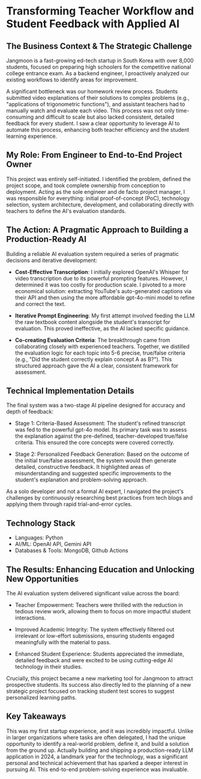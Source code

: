 # Transforming Teacher Workflow and Student Feedback with Applied AI

## The Business Context & The Strategic Challenge
Jangmoon is a fast-growing ed-tech startup in South Korea with over 8,000 students, focused on preparing high schoolers for the competitive national college entrance exam. As a backend engineer, I proactively analyzed our existing workflows to identify areas for improvement.

A significant bottleneck was our homework review process. Students submitted video explanations of their solutions to complex problems (e.g., "applications of trigonometric functions"), and assistant teachers had to manually watch and evaluate each video. This process was not only time-consuming and difficult to scale but also lacked consistent, detailed feedback for every student. I saw a clear opportunity to leverage AI to automate this process, enhancing both teacher efficiency and the student learning experience.

## My Role: From Engineer to End-to-End Project Owner
This project was entirely self-initiated. I identified the problem, defined the project scope, and took complete ownership from conception to deployment. Acting as the sole engineer and de facto project manager, I was responsible for everything: initial proof-of-concept (PoC), technology selection, system architecture, development, and collaborating directly with teachers to define the AI's evaluation standards.

## The Action: A Pragmatic Approach to Building a Production-Ready AI
Building a reliable AI evaluation system required a series of pragmatic decisions and iterative development:

* __Cost-Effective Transcription__: I initially explored OpenAI's Whisper for video transcription due to its powerful prompting features. However, I determined it was too costly for production scale. I pivoted to a more economical solution: extracting YouTube's auto-generated captions via their API and then using the more affordable gpt-4o-mini model to refine and correct the text.

* __Iterative Prompt Engineering__: My first attempt involved feeding the LLM the raw textbook content alongside the student's transcript for evaluation. This proved ineffective, as the AI lacked specific guidance.

* __Co-creating Evaluation Criteria__: The breakthrough came from collaborating closely with experienced teachers. Together, we distilled the evaluation logic for each topic into 5-6 precise, true/false criteria (e.g., "Did the student correctly explain concept A as B?"). This structured approach gave the AI a clear, consistent framework for assessment.

## Technical Implementation Details
The final system was a two-stage AI pipeline designed for accuracy and depth of feedback:

* Stage 1: Criteria-Based Assessment: The student's refined transcript was fed to the powerful gpt-4o model. Its primary task was to assess the explanation against the pre-defined, teacher-developed true/false criteria. This ensured the core concepts were covered correctly.

* Stage 2: Personalized Feedback Generation: Based on the outcome of the initial true/false assessment, the system would then generate detailed, constructive feedback. It highlighted areas of misunderstanding and suggested specific improvements to the student's explanation and problem-solving approach.

As a solo developer and not a formal AI expert, I navigated the project's challenges by continuously researching best practices from tech blogs and applying them through rapid trial-and-error cycles.

## Technology Stack
* Languages: Python
* AI/ML: OpenAI API, Gemini API
* Databases & Tools: MongoDB, Github Actions

## The Results: Enhancing Education and Unlocking New Opportunities
The AI evaluation system delivered significant value across the board:

* Teacher Empowerment: Teachers were thrilled with the reduction in tedious review work, allowing them to focus on more impactful student interactions.

* Improved Academic Integrity: The system effectively filtered out irrelevant or low-effort submissions, ensuring students engaged meaningfully with the material to pass.

* Enhanced Student Experience: Students appreciated the immediate, detailed feedback and were excited to be using cutting-edge AI technology in their studies.

Crucially, this project became a new marketing tool for Jangmoon to attract prospective students. Its success also directly led to the planning of a new strategic project focused on tracking student test scores to suggest personalized learning paths.

## Key Takeaways
This was my first startup experience, and it was incredibly impactful. Unlike in larger organizations where tasks are often delegated, I had the unique opportunity to identify a real-world problem, define it, and build a solution from the ground up. Actually building and shipping a production-ready LLM application in 2024, a landmark year for the technology, was a significant personal and technical achievement that has sparked a deeper interest in pursuing AI. This end-to-end problem-solving experience was invaluable.
